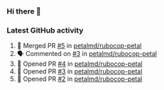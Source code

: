 ### Hi there 👋


### Latest GitHub activity
<!--START_SECTION:activity-->
1. 🎉 Merged PR [#5](https://github.com/petalmd/rubocop-petal/pull/5) in [petalmd/rubocop-petal](https://github.com/petalmd/rubocop-petal)
2. 🗣 Commented on [#3](https://github.com/petalmd/rubocop-petal/issues/3) in [petalmd/rubocop-petal](https://github.com/petalmd/rubocop-petal)
3. 💪 Opened PR [#4](https://github.com/petalmd/rubocop-petal/pull/4) in [petalmd/rubocop-petal](https://github.com/petalmd/rubocop-petal)
4. 💪 Opened PR [#3](https://github.com/petalmd/rubocop-petal/pull/3) in [petalmd/rubocop-petal](https://github.com/petalmd/rubocop-petal)
5. 💪 Opened PR [#2](https://github.com/petalmd/rubocop-petal/pull/2) in [petalmd/rubocop-petal](https://github.com/petalmd/rubocop-petal)
<!--END_SECTION:activity-->

<!--
**Bhacaz/bhacaz** is a ✨ _special_ ✨ repository because its `README.md` (this file) appears on your GitHub profile.

Here are some ideas to get you started:

- 🔭 I’m currently working on ...
- 🌱 I’m currently learning ...
- 👯 I’m looking to collaborate on ...
- 🤔 I’m looking for help with ...
- 💬 Ask me about ...
- 📫 How to reach me: ...
- 😄 Pronouns: ...
- ⚡ Fun fact: ...
-->
